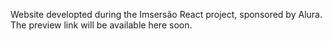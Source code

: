 Website developted during the Imsersão React project, sponsored by Alura.
The preview link will be available here soon.
